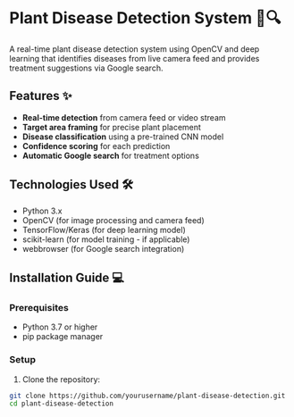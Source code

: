 # Plant Disease Detection System 🌱🔍

A real-time plant disease detection system using OpenCV and deep learning that identifies diseases from live camera feed and provides treatment suggestions via Google search.

## Features ✨

- **Real-time detection** from camera feed or video stream
- **Target area framing** for precise plant placement
- **Disease classification** using a pre-trained CNN model
- **Confidence scoring** for each prediction
- **Automatic Google search** for treatment options

## Technologies Used 🛠️

- Python 3.x
- OpenCV (for image processing and camera feed)
- TensorFlow/Keras (for deep learning model)
- scikit-learn (for model training - if applicable)
- webbrowser (for Google search integration)

## Installation Guide 💻

### Prerequisites

- Python 3.7 or higher
- pip package manager

### Setup

1. Clone the repository:
```bash
git clone https://github.com/yourusername/plant-disease-detection.git
cd plant-disease-detection
